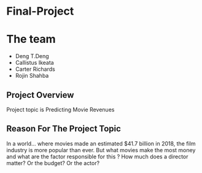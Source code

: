 # Final-Project

# The team 

- Deng T.Deng
- Callistus Ikeata
- Carter Richards
- Rojin Shahba

## Project Overview

Project topic is Predicting Movie Revenues

## Reason For The Project Topic

In a world… where movies made an estimated $41.7 billion in 2018, the film industry is more popular than ever. But what movies make the most money and what are the factor responsible for this ?
How much does a director matter? Or the budget? Or the actor?
